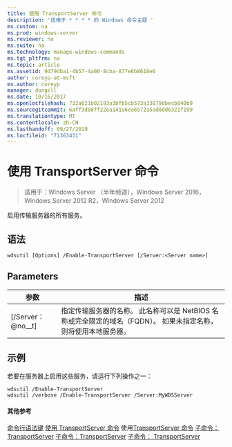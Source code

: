 ```yaml
---
title: 使用 TransportServer 命令
description: '适用于 * * * * 的 Windows 命令主题 '
ms.custom: na
ms.prod: windows-server
ms.reviewer: na
ms.suite: na
ms.technology: manage-windows-commands
ms.tgt_pltfrm: na
ms.topic: article
ms.assetid: 9d79dba1-4b57-4a00-8cba-877e6b8618e6
author: coreyp-at-msft
ms.author: coreyp
manager: dongill
ms.date: 10/16/2017
ms.openlocfilehash: 732a021b02193a3bfb5cb573a33879dbecb840b9
ms.sourcegitcommit: 6aff3d88ff22ea141a6ea6572a5ad8dd6321f199
ms.translationtype: MT
ms.contentlocale: zh-CN
ms.lasthandoff: 09/27/2019
ms.locfileid: "71363431"
---
```

# <a name="using-the-enable-transportserver-command"></a>使用 TransportServer 命令

>适用于：Windows Server （半年频道），Windows Server 2016，Windows Server 2012 R2，Windows Server 2012

启用传输服务器的所有服务。
## <a name="syntax"></a>语法
```
wdsutil [Options] /Enable-TransportServer [/Server:<Server name>]
```
## <a name="parameters"></a>Parameters
|参数|描述|
|-------|--------|
|[/Server： @no__t]|指定传输服务器的名称。 此名称可以是 NetBIOS 名称或完全限定的域名（FQDN）。 如果未指定名称，则将使用本地服务器。|
## <a name="BKMK_examples"></a>示例
若要在服务器上启用这些服务，请运行下列操作之一：
```
wdsutil /Enable-TransportServer
wdsutil /verbose /Enable-TransportServer /Server:MyWDSServer
```
#### <a name="additional-references"></a>其他参考
[命令行语法键](command-line-syntax-key.md)
[使用 TransportServer 命令](using-the-disable-transportserver-command.md)
 使用[TransportServer 命令](using-the-get-transportserver-command.md)
[子命令： TransportServer](subcommand-set-transportserver.md)
[子命令：TransportServer](subcommand-start-transportserver.md)
[子命令： TransportServer](subcommand-stop-transportserver.md)

